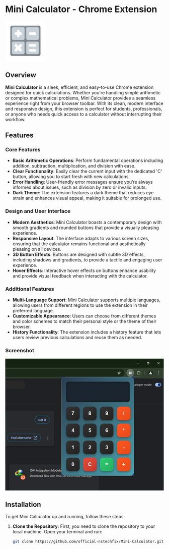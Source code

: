 # Mini Calculator - Chrome Extension

![Mini Calculator](https://github.com/official-nstechfix/Projects-Templates/blob/main/Extensions/Mini%20Calculator/icon.png)

## Overview

**Mini Calculator** is a sleek, efficient, and easy-to-use Chrome extension designed for quick calculations. Whether you're handling simple arithmetic or complex mathematical problems, Mini Calculator provides a seamless experience right from your browser toolbar. With its clean, modern interface and responsive design, this extension is perfect for students, professionals, or anyone who needs quick access to a calculator without interrupting their workflow.

## Features

### Core Features
- **Basic Arithmetic Operations**: Perform fundamental operations including addition, subtraction, multiplication, and division with ease.
- **Clear Functionality**: Easily clear the current input with the dedicated 'C' button, allowing you to start fresh with new calculations.
- **Error Handling**: User-friendly error messages ensure you’re always informed about issues, such as division by zero or invalid inputs.
- **Dark Theme**: The extension features a dark theme that reduces eye strain and enhances visual appeal, making it suitable for prolonged use.

### Design and User Interface
- **Modern Aesthetics**: Mini Calculator boasts a contemporary design with smooth gradients and rounded buttons that provide a visually pleasing experience.
- **Responsive Layout**: The interface adapts to various screen sizes, ensuring that the calculator remains functional and aesthetically pleasing on all devices.
- **3D Button Effects**: Buttons are designed with subtle 3D effects, including shadows and gradients, to provide a tactile and engaging user experience.
- **Hover Effects**: Interactive hover effects on buttons enhance usability and provide visual feedback when interacting with the calculator.

### Additional Features
- **Multi-Language Support**: Mini Calculator supports multiple languages, allowing users from different regions to use the extension in their preferred language.
- **Customizable Appearance**: Users can choose from different themes and color schemes to match their personal style or the theme of their browser.
- **History Functionality**: The extension includes a history feature that lets users review previous calculations and reuse them as needed.


### Screenshot
![Mini Calculator Icon](https://github.com/official-nstechfix/Projects-Templates/blob/main/Extensions/Mini%20Calculator/Screenshot%20(70).png)


## Installation

To get Mini Calculator up and running, follow these steps:

1. **Clone the Repository**:
   First, you need to clone the repository to your local machine. Open your terminal and run:
   
   ```bash
   git clone https://github.com/official-nstechfix/Mini-Calculator.git
